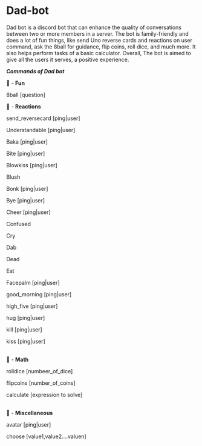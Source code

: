 # Dad-bot
Dad bot is a discord bot that can enhance the quality of conversations between two or more members in a server. The bot is family-friendly and does a lot of fun things, like send Uno reverse cards and reactions on user command, ask the 8ball for guidance, flip coins, roll dice, and much more. It also helps perform tasks of a basic calculator. Overall, The bot is aimed to give all the users it serves, a positive experience.

**_Commands of Dad bot_**

💫 - __Fun__

8ball [question]


👻 - __Reactions__

send_reversecard [ping|user]

Understandable [ping|user]

Baka [ping|user]

Bite [ping|user]

Blowkiss [ping|user]

Blush 

Bonk [ping|user]

Bye [ping|user] 

Cheer [ping|user] 

Confused 

Cry

Dab 

Dead 

Eat 

Facepalm [ping|user] 

good_morning [ping|user]

high_five [ping|user]

hug [ping|user]

kill [ping|user] 

kiss [ping|user] ⠀⠀⠀⠀⠀⠀⠀⠀⠀⠀⠀⠀⠀⠀⠀⠀⠀⠀⠀⠀⠀⠀⠀⠀⠀⠀⠀⠀⠀⠀⠀⠀⠀⠀⠀⠀⠀⠀⠀⠀⠀⠀⠀⠀⠀⠀⠀⠀⠀


💯 - __Math__

rolldice [numbeer_of_dice]

flipcoins [number_of_coins]

calculate [expression to solve] ⠀⠀⠀⠀⠀⠀⠀⠀⠀⠀⠀⠀⠀⠀⠀⠀⠀⠀⠀⠀⠀⠀⠀⠀⠀⠀⠀⠀⠀⠀⠀⠀⠀⠀⠀⠀⠀⠀⠀⠀⠀⠀⠀⠀⠀⠀⠀⠀⠀


👾 - __Miscellaneous__

avatar [ping|user] 

choose [value1,value2....valuen] ⠀⠀⠀⠀⠀⠀⠀⠀⠀⠀⠀⠀⠀⠀⠀⠀⠀⠀⠀⠀⠀⠀⠀⠀⠀⠀⠀⠀⠀⠀⠀⠀⠀⠀⠀⠀⠀⠀⠀⠀⠀

